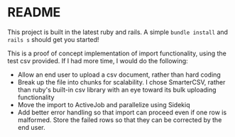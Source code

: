 # README

This project is built in the latest ruby and rails. A simple `bundle install` and `rails s` should get you started!

This is a proof of concept implementation of import functionality, using the test csv provided. If I had more time, I would do the following:
- Allow an end user to upload a csv document, rather than hard coding
- Break up the file into chunks for scalability. I chose SmarterCSV, rather than ruby's built-in csv library with an eye toward its bulk uploading functionality
- Move the import to ActiveJob and parallelize using Sidekiq
- Add better error handling so that import can proceed even if one row is malformed. Store the failed rows so that they can be corrected by the end user.